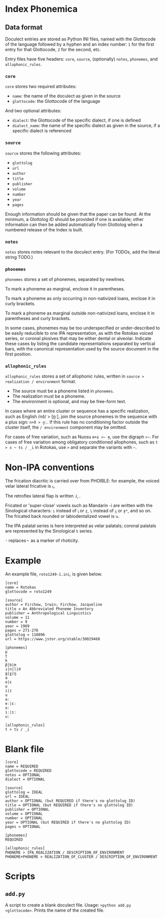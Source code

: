 # Index Phonemica

## Data format

Doculect entries are stored as Python INI files, named with the Glottocode of the language followed by a hyphen and an index number: `1` for the first entry for that Glottocode, `2` for the second, etc. 

Entry files have five headers: `core`, `source`, (optionally) `notes`, `phonemes`, and `allophonic_rules`.

### `core`

`core` stores two required attributes:
- `name`: the name of the doculect as given in the source
- `glottocode`: the Glottocode of the language

And two optional attributes:
- `dialect`: the Glottocode of the specific dialect, if one is defined
- `dialect_name`: the name of the specific dialect as given in the source, if a specific dialect is referenced

### `source`

`source` stores the following attributes:
- `glottolog`
- `url`
- `author`
- `title`
- `publisher`
- `volume`
- `number`
- `year`
- `pages`

Enough information should be given that the paper can be found. At the minimum, a Glottolog ID should be provided if one is available; other information can then be added automatically from Glottolog when a numbered release of the Index is built.

### `notes`

`notes` stores notes relevant to the doculect entry. (For TODOs, add the literal string TODO.)

### `phonemes`

`phonemes` stores a set of phonemes, separated by newlines.

To mark a phoneme as marginal, enclose it in parentheses.

To mark a phoneme as only occurring in non-nativized loans, enclose it in curly brackets.

To mark a phoneme as marginal outside non-nativized loans, enclose it in parentheses and curly brackets.

In some cases, phonemes may be too underspecified or under-described to be easily reducible to one IPA representation, as with the Rotokas voiced series, or coronal plosives that may be either dental or alveolar. Indicate these cases by listing the candidate representations separated by vertical bars, with the canonical representation used by the source document in the first position.

### `allophonic_rules`

`allophonic_rules` stores a set of allophonic rules, written in `source > realization / environment` format.

- The source must be a phoneme listed in `phonemes`.
- The realization must be a phoneme.
- The environment is optional, and may be free-form text.

In cases where an entire cluster or sequence has a specific realization, such as English /nð/ > [n̪ː], join the source phonemes in the sequence with a plus sign: `n+ð > n̪ː`. If this rule has no conditioning factor outside the cluster itself, the `/ environment` component may be omitted.

For cases of free variation, such as Nuosu `m+ɨ >~ m̩`, use the digraph `>~`. For cases of free variation among obligatory conditioned allophones, such as `t > s ~ ts / _i` in Rotokas, use `>` and separate the variants with `~`.

# Non-IPA conventions

The frication diacritic is carried over from PHOIBLE: for example, the voiced velar lateral fricative is `ʟ͓`.

The retroflex lateral flap is written `ɺ̢`.

Fricated or 'super-close' vowels such as Mandarin -i are written with the Sinological characters: `ɿ` instead of `i͓` or `z̩`, `ʮ` instead of `y͓` or `ʑ̩ʷ`, and so on. The fricated back rounded or labiodentalized vowel is `ꭒ`.

The IPA palatal series is here interpreted as velar palatals; coronal palatals are represented by the Sinological `ȶ` series.

`ʵ` replaces `˞` as a marker of rhoticity.

# Example

An example file, `roto1249-1.ini`, is given below.

```
[core]
name = Rotokas
glottocode = roto1249

[source]
author = Firchow, Irwin; Firchow, Jacqueline
title = An Abbreviated Phoneme Inventory
publisher = Anthropological Linguistics
volume = 11
number = 9
year = 1969
pages = 271-276
glottolog = 110896
url = https://www.jstor.org/stable/30029468

[phonemes]
p
t
k
β|b|m
ɾ|n|l|d
g|ɣ|ŋ
a
e|ɛ
o
i|ɪ
u
aː
eː|ɛː
oː
iː|ɪː
uː

[allophonic_rules]
t > ts / _i
```

# Blank file

```
[core]
name = REQUIRED
glottocode = REQUIRED
notes = OPTIONAL
dialect = OPTIONAL

[source]
glottolog = IDEAL
url = IDEAL
author = OPTIONAL (but REQUIRED if there's no glottolog ID)
title = OPTIONAL (but REQUIRED if there's no glottolog ID)
publisher = OPTIONAL
volume = OPTIONAL
number = OPTIONAL
year = OPTIONAL (but REQUIRED if there's no glottolog ID)
pages = OPTIONAL

[phonemes]
REQUIRED

[allophonic_rules]
PHONEME > IPA_REALIZATION / DESCRIPTION_OF_ENVIRONMENT
PHONEME+PHONEME > REALIZATION_OF_CLUSTER / DESCRIPTION_OF_ENVIRONMENT
```

# Scripts

## `add.py`

A script to create a blank doculect file. Usage: `>python add.py <glottocode>`. Prints the name of the created file.